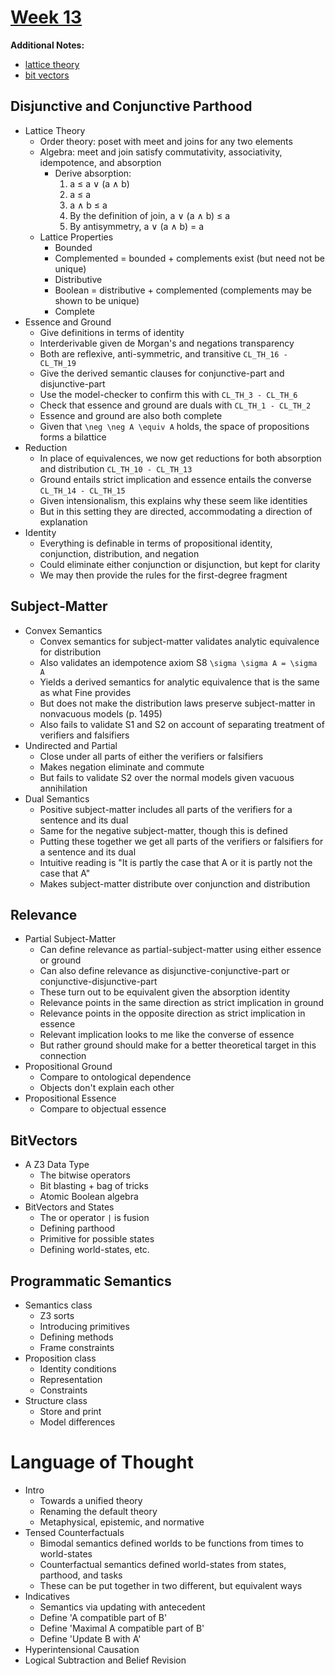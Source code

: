 # [Week 13](https://github.com/benbrastmckie/ModalHistoryPrivate?tab=readme-ov-file#module-4-constitutive-explanation)

**Additional Notes:**
- [lattice theory](lattice_theory.md) 
- [bit vectors](bit_vectors.md)

## Disjunctive and Conjunctive Parthood

- Lattice Theory
  - Order theory: poset with meet and joins for any two elements
  - Algebra: meet and join satisfy commutativity, associativity, idempotence, and absorption
    - Derive absorption:
      1. a ≤ a ∨ (a ∧ b)
      2. a ≤ a
      3. a ∧ b ≤ a
      4. By the definition of join, a ∨ (a ∧ b) ≤ a
      5. By antisymmetry, a ∨ (a ∧ b) = a
  - Lattice Properties
    - Bounded
    - Complemented = bounded + complements exist (but need not be unique)
    - Distributive
    - Boolean = distributive + complemented (complements may be shown to be unique)
    - Complete
- Essence and Ground
  - Give definitions in terms of identity
  - Interderivable given de Morgan's and negations transparency
  - Both are reflexive, anti-symmetric, and transitive `CL_TH_16 - CL_TH_19`
  - Give the derived semantic clauses for conjunctive-part and disjunctive-part
  - Use the model-checker to confirm this with `CL_TH_3 - CL_TH_6`
  - Check that essence and ground are duals with `CL_TH_1 - CL_TH_2`
  - Essence and ground are also both complete
  - Given that `\neg \neg A \equiv A` holds, the space of propositions forms a bilattice
- Reduction
  - In place of equivalences, we now get reductions for both absorption and distribution `CL_TH_10 - CL_TH_13`
  - Ground entails strict implication and essence entails the converse `CL_TH_14 - CL_TH_15`
  - Given intensionalism, this explains why these seem like identities
  - But in this setting they are directed, accommodating a direction of explanation
- Identity
  - Everything is definable in terms of propositional identity, conjunction, distribution, and negation
  - Could eliminate either conjunction or disjunction, but kept for clarity
  - We may then provide the rules for the first-degree fragment

## Subject-Matter  

- Convex Semantics
  - Convex semantics for subject-matter validates analytic equivalence for distribution
  - Also validates an idempotence axiom S8 `\sigma \sigma A = \sigma A`
  - Yields a derived semantics for analytic equivalence that is the same as what Fine provides
  - But does not make the distribution laws preserve subject-matter in nonvacuous models (p. 1495)
  - Also fails to validate S1 and S2 on account of separating treatment of verifiers and falsifiers
- Undirected and Partial
  - Close under all parts of either the verifiers or falsifiers
  - Makes negation eliminate and commute
  - But fails to validate S2 over the normal models given vacuous annihilation
- Dual Semantics
  - Positive subject-matter includes all parts of the verifiers for a sentence and its dual 
  - Same for the negative subject-matter, though this is defined
  - Putting these together we get all parts of the verifiers or falsifiers for a sentence and its dual
  - Intuitive reading is "It is partly the case that A or it is partly not the case that A"
  - Makes subject-matter distribute over conjunction and distribution

## Relevance  

- Partial Subject-Matter
  - Can define relevance as partial-subject-matter using either essence or ground
  - Can also define relevance as disjunctive-conjunctive-part or conjunctive-disjunctive-part
  - These turn out to be equivalent given the absorption identity
  - Relevance points in the same direction as strict implication in ground
  - Relevance points in the opposite direction as strict implication in essence
  - Relevant implication looks to me like the converse of essence
  - But rather ground should make for a better theoretical target in this connection
- Propositional Ground
  - Compare to ontological dependence
  - Objects don't explain each other
- Propositional Essence
  - Compare to objectual essence

## BitVectors  

- A Z3 Data Type
  - The bitwise operators
  - Bit blasting + bag of tricks
  - Atomic Boolean algebra
- BitVectors and States
  - The or operator `|` is fusion
  - Defining parthood
  - Primitive for possible states
  - Defining world-states, etc.

## Programmatic Semantics

- Semantics class
  - Z3 sorts
  - Introducing primitives
  - Defining methods
  - Frame constraints
- Proposition class
  - Identity conditions
  - Representation
  - Constraints
- Structure class
  - Store and print
  - Model differences

# Language of Thought

- Intro
  - Towards a unified theory 
  - Renaming the default theory
  - Metaphysical, epistemic, and normative
- Tensed Counterfactuals
  - Bimodal semantics defined worlds to be functions from times to world-states
  - Counterfactual semantics defined world-states from states, parthood, and tasks
  - These can be put together in two different, but equivalent ways
- Indicatives
  - Semantics via updating with antecedent
  - Define 'A compatible part of B'
  - Define 'Maximal A compatible part of B'
  - Define 'Update B with A'
- Hyperintensional Causation
- Logical Subtraction and Belief Revision
